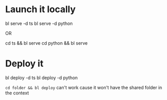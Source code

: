 # Launch it locally

bl serve -d ts
bl serve -d python

OR

cd ts && bl serve
cd python && bl serve


# Deploy it

bl deploy -d ts
bl deploy -d python

`cd folder && bl deploy` can't work cause it won't have the shared folder in the context